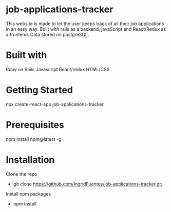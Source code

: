 # job-applications-tracker
This website is made to let the user keeps track of all their job applications in an easy way. Built with rails as a backend, javaScript and React/Redux as a frontend. Data stored on postgreSQL.

# Built with
Ruby on Rails
Javascript
React/redux
HTML/CSS

# Getting Started

npx create-react-app job-applications-tracker

# Prerequisites

npm install npm@latest -g

# Installation
 Clone the repo
 - git clone https://github.com/IngridFuentes/job-applications-tracker.git

Install npm packages 
 - npm install
